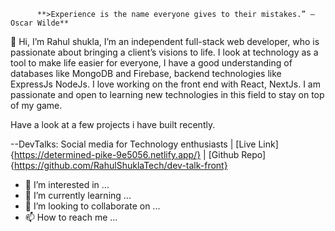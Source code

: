           **>Experience is the name everyone gives to their mistakes.” – Oscar Wilde** 

👋 Hi, I’m Rahul shukla, I’m an independent full-stack web developer, who is passionate about bringing a client’s visions to life. I look at technology as a tool to make life easier for everyone, I have a good understanding of databases like MongoDB and Firebase, backend technologies like ExpressJs NodeJs. I love working on the front end with React, NextJs. I am passionate and open to learning new technologies in this field to stay on top of my game.

Have a look at a few projects i have built recently.

--DevTalks: Social media for Technology enthusiasts | [Live Link] {https://determined-pike-9e5056.netlify.app/} | [Github Repo] {https://github.com/RahulShuklaTech/dev-talk-front}





- 👀 I’m interested in ...
- 🌱 I’m currently learning ...
- 💞️ I’m looking to collaborate on ...
- 📫 How to reach me ...

<!---
RahulShuklaTech/RahulShuklaTech is a ✨ special ✨ repository because its `README.md` (this file) appears on your GitHub profile.
You can click the Preview link to take a look at your changes.
--->
